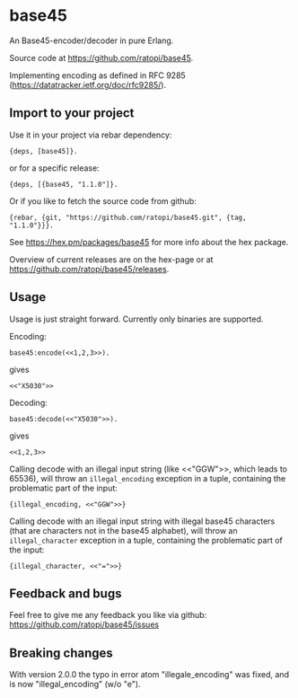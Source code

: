 # base45

An Base45-encoder/decoder in pure Erlang.
                    
Source code at https://github.com/ratopi/base45.

Implementing encoding as defined in RFC 9285 (https://datatracker.ietf.org/doc/rfc9285/).


## Import to your project

Use it in your project via rebar dependency:

	{deps, [base45]}.

or for a specific release:

	{deps, [{base45, "1.1.0"]}.

Or if you like to fetch the source code from github:

    {rebar, {git, "https://github.com/ratopi/base45.git", {tag, "1.1.0"}}}.
                   
See https://hex.pm/packages/base45 for more info about the hex package.

Overview of current releases are on the hex-page or at
https://github.com/ratopi/base45/releases.
                  

## Usage

Usage is just straight forward.
Currently only binaries are supported.

Encoding:

    base45:encode(<<1,2,3>>).

gives 

    <<"X5030">>

Decoding:

    base45:decode(<<"X5030">>).

gives

    <<1,2,3>>

Calling decode with an illegal input string (like <<"GGW">>, which leads to 65536),
will throw an `illegal_encoding` exception in a tuple, containing the problematic part of the input:

    {illegal_encoding, <<"GGW">>}

Calling decode with an illegal input string with illegal base45 characters (that are characters not in
the base45 alphabet), will throw an `illegal_character` exception in a tuple, containing the problematic
part of the input:

	{illegal_character, <<"=">>}


## Feedback and bugs

Feel free to give me any feedback you like via github:
https://github.com/ratopi/base45/issues


## Breaking changes

With version 2.0.0 the typo in error atom "illegale_encoding" was fixed, and is now "illegal_encoding" (w/o "e").

